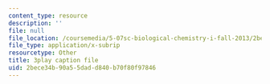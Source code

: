```yaml
---
content_type: resource
description: ''
file: null
file_location: /coursemedia/5-07sc-biological-chemistry-i-fall-2013/2bece34b90a55dadd840b70f80f97846_IKXWnA5Xdqo.srt
file_type: application/x-subrip
resourcetype: Other
title: 3play caption file
uid: 2bece34b-90a5-5dad-d840-b70f80f97846
---
```

